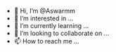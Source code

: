 - 👋 Hi, I’m @Aswarmm
- 👀 I’m interested in ...
- 🌱 I’m currently learning ...
- 💞️ I’m looking to collaborate on ...
- 📫 How to reach me ...

<!---
Aswarmm/Aswarmm is a ✨ special ✨ repository because its `README.md` (this file) appears on your GitHub profile.
You can click the Preview link to take a look at your changes.
--->

